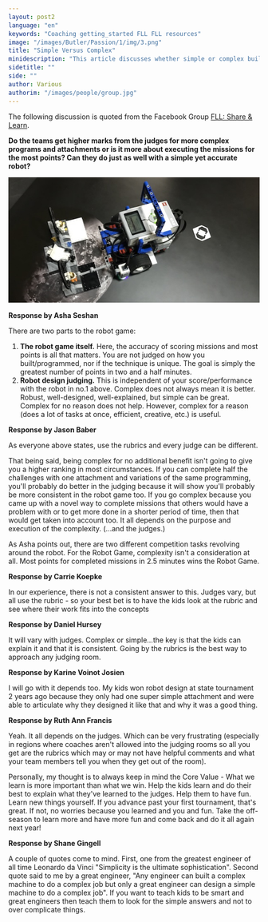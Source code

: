 ```yaml
---
layout: post2
language: "en"
keywords: "Coaching getting_started FLL FLL resources"
image: "/images/Butler/Passion/1/img/3.png"
title: "Simple Versus Complex"
minidescription: "This article discusses whether simple or complex building/code are preferred."
sidetitle: ""
side: ""
author: Various
authorim: "/images/people/group.jpg"
---
```


The following discussion is quoted from the Facebook Group <a href="https://www.facebook.com/groups/FLLShareandLearn/">FLL: Share & Learn</a>.

**Do the teams get higher marks from the judges for more complex programs and attachments or is it more about executing the missions for the most points? Can they do just as well with a simple yet accurate robot?**


<img src="/images/coachcorner/SimpleRobot.jpg" style="max-width: 100%" />

**Response by Asha Seshan**

There are two parts to the robot game:
1) **The robot game itself.** Here, the accuracy of scoring missions and most points is all that matters. You are not judged on how you built/programmed, nor if the technique is unique. The goal is simply the greatest number of points in two and a half minutes.
2) **Robot design judging.** This is independent of your score/performance with the robot in no.1 above. Complex does not always mean it is better. Robust, well-designed, well-explained, but simple can be great. Complex for no reason does not help. However, complex for a reason (does a lot of tasks at once, efficient, creative, etc.) is useful.

**Response by Jason Baber**

As everyone above states, use the rubrics and every judge can be different.

That being said, being complex for no additional benefit isn't going to give you a higher ranking in most circumstances. If you can complete half the challenges with one attachment and variations of the same programming, you'll probably do better in the judging because it will show you'll probably be more consistent in the robot game too. If you go complex because you came up with a novel way to complete missions that others would have a problem with or to get more done in a shorter period of time, then that would get taken into account too. It all depends on the purpose and execution of the complexity. (...and the judges.)

As Asha points out, there are two different competition tasks revolving around the robot. For the Robot Game, complexity isn't a consideration at all. Most points for completed missions in 2.5 minutes wins the Robot Game.

**Response by Carrie Koepke**

In our experience, there is not a consistent answer to this. Judges vary, but all use the rubric - so your best bet is to have the kids look at the rubric and see where their work fits into the concepts

**Response by Daniel Hursey**

It will vary with judges. Complex or simple...the key is that the kids can explain it and that it is consistent. Going by the rubrics is the best way to approach any judging room.

**Response by Karine Voinot Josien**

 I will go with it depends too. My kids won robot design at state tournament 2 years ago because they only had one super simple attachment and were able to articulate why they designed it like that and why it was a good thing.

**Response by Ruth Ann Francis**

Yeah. It all depends on the judges. Which can be very frustrating (especially in regions where coaches aren't allowed into the judging rooms so all you get are the rubrics which may or may not have helpful comments and what your team members tell you when they get out of the room).

Personally, my thought is to always keep in mind the Core Value - What we learn is more important than what we win. Help the kids learn and do their best to explain what they've learned to the judges. Help them to have fun. Learn new things yourself. If you advance past your first tournament, that's great. If not, no worries because you learned and you and fun. Take the off-season to learn more and have more fun and come back and do it all again next year!

**Response by Shane Gingell**

A couple of quotes come to mind. First, one from the greatest engineer of all time Leonardo da Vinci "Simplicity is the ultimate sophistication". Second quote said to me by a great engineer, "Any engineer can built a complex machine to do a complex job but only a great engineer can design a simple machine to do a complex job". If you want to teach kids to be smart and great engineers then teach them to look for the simple answers and not to over complicate things.

